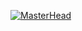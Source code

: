[![MasterHead](https://user-images.githubusercontent.com/67864472/195722475-204242f8-ac42-4ca1-8345-c3693622a116.png)](https://github.com/vitorsanctorum)
